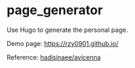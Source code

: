 # page_generator
Use Hugo to generate the personal page.

Demo page: <https://rzy0901.github.io/>

Reference: [hadisinaee/avicenna](https://github.com/hadisinaee/avicenna)

